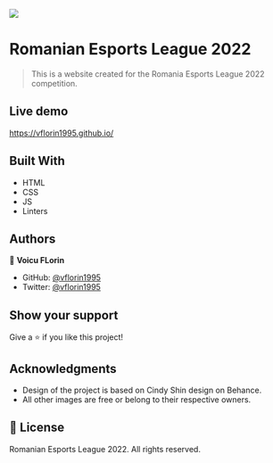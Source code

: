 ![](https://img.shields.io/badge/Microverse-blueviolet)

# Romanian Esports League 2022

> This is a website created for the Romania Esports League 2022 competition.

## Live demo

https://vflorin1995.github.io/

## Built With

- HTML
- CSS
- JS
- Linters

## Authors

👤 **Voicu FLorin**

- GitHub: [@vflorin1995](https://github.com/vflorin1995)
- Twitter: [@vflorin1995](https://twitter.com/vflorin1995)

## Show your support

Give a ⭐️ if you like this project!

## Acknowledgments

- Design of the project is based on Cindy Shin design on Behance.
- All other images are free or belong to their respective owners.

## 📝 License

Romanian Esports League 2022.
All rights reserved.
